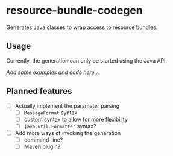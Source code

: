 # resource-bundle-codegen

Generates Java classes to wrap access to resource bundles.

## Usage

Currently, the generation can only be started using the Java API.

_Add some examples and code here..._

## Planned features

- [ ] Actually implement the parameter parsing
  - [ ] `MessageFormat` syntax
  - [ ] custom syntax to allow for more flexibility
  - [ ] `java.util.Formatter` syntax?
- [ ] Add more ways of invoking the generation
  - [ ] command-line?
  - [ ] Maven plugin?